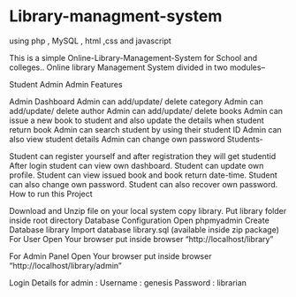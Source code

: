 # Library-managment-system
using php , MySQL , html ,css and javascript 

This is a simple Online-Library-Management-System for School and colleges.. Online library Management System divided in two modules–

Student Admin Admin Features

Admin Dashboard Admin can add/update/ delete category Admin can add/update/ delete author Admin can add/update/ delete books Admin can issue a new book to student and also update the details when student return book Admin can search student by using their student ID Admin can also view student details Admin can change own password Students-

Student can register yourself and after registration they will get studentid After login student can view own dashboard. Student can update own profile. Student can view issued book and book return date-time. Student can also change own password. Student can also recover own password. How to run this Project

Download and Unzip file on your local system copy library.
Put library folder inside root directory Database Configuration Open phpmyadmin Create Database library Import database library.sql (available inside zip package)
For User Open Your browser put inside browser “http://localhost/library”

For Admin Panel Open Your browser put inside browser “http://localhost/library/admin”

Login Details for admin :
Username : genesis
Password : librarian



